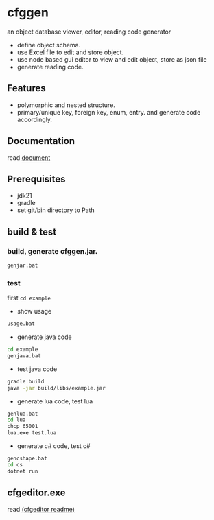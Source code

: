 # cfggen

an object database viewer, editor, reading code generator

* define object schema.
* use Excel file to edit and store object. 
* use node based gui editor to view and edit object, store as json file
* generate reading code.

## Features

* polymorphic and nested structure.
* primary/unique key, foreign key, enum, entry. and generate code accordingly.  

## Documentation

read [document](https://stallboy.github.io/cfggen)


## Prerequisites

* jdk21
* gradle
* set git/bin directory to Path

## build & test

### build, generate cfggen.jar.

```bash
genjar.bat
```

### test

first `cd example` 

* show usage 

```bash
usage.bat  
```

* generate java code

```bash
cd example
genjava.bat 
```

* test java code

```bash
gradle build 
java -jar build/libs/example.jar 
```

* generate lua code, test lua

```bash
genlua.bat 
cd lua
chcp 65001
lua.exe test.lua
```

* generate c# code, test c#

```bash
gencshape.bat 
cd cs
dotnet run
```


## cfgeditor.exe
read [(cfgeditor readme)](cfgeditor/README_EN.md)